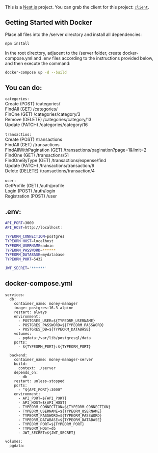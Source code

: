 This is a [Nest.js](https://nestjs.com/) project.
You can grab the client for this project: [`client`](https://github.com/underwhot/money-manager-client).

## Getting Started with Docker

Place all files into the /server directory and install all dependencies:

```bash
npm install
```

In the root directory, adjacent to the /server folder, create docker-compose.yml and .env files according to the instructions provided below, and then execute the command:

```bash
docker-compose up -d --build
```

## You can do:

`categories:`<br>
Create (POST) /categories/ <br>
FindAll (GET) /categories/ <br> 
FinOne (GET) /categories/category/3 <br>
Remove (DELETE) /categories/category/13 <br>
Update (PATCH) /categories/category/16 <br>
<br>
`transactios:`<br>
Create (POST) /transactions <br>
FindAll (GET) /transactions <br>
FindAllWithPagination (GET) /transactions/pagination?page=1&limit=2 <br>
FindOne (GET) /transactions/51 <br>
FindOneByType (GET) /transactions/expense/find <br>
Update (PATCH) /transactions/transaction/9 <br>
Delete (DELETE) /transactions/transaction/4 <br>
<br>
`user:`<br>
GetProfile (GET) /auth/profile <br>
Login (POST) /auth/login <br>
Registration (POST) /user <br>

## .env:

```bash
API_PORT=3000
API_HOST=http://localhost:

TYPEORM_CONNECTION=postgres
TYPEORM_HOST=localhost
TYPEORM_USERNAME=admin
TYPEORM_PASSWORD=******
TYPEORM_DATABASE=mydatabase
TYPEORM_PORT=5432

JWT_SECRET='******'
```

## docker-compose.yml

```
services:
  db:
    container_name: money-manager
    image: postgres:16.3-alpine
    restart: always
    environment:
      - POSTGRES_USER=${TYPEORM_USERNAME}
      - POSTGRES_PASSWORD=${TYPEORM_PASSWORD}
      - POSTGRES_DB=${TYPEORM_DATABASE}
    volumes:
      - pgdata:/var/lib/postgresql/data
    ports:
      - ${TYPEORM_PORT}:${TYPEORM_PORT}

  backend:
    container_name: money-manager-server
    build:
      context: ./server
    depends_on:
      - db
    restart: unless-stopped
    ports:
      - "${API_PORT}:3000"
    environment:
      - API_PORT=${API_PORT}
      - API_HOST=${API_HOST}
      - TYPEORM_CONNECTION=${TYPEORM_CONNECTION}
      - TYPEORM_USERNAME=${TYPEORM_USERNAME}
      - TYPEORM_PASSWORD=${TYPEORM_PASSWORD}
      - TYPEORM_DATABASE=${TYPEORM_DATABASE}
      - TYPEORM_PORT=${TYPEORM_PORT}
      - TYPEORM_HOST=db
      - JWT_SECRET=${JWT_SECRET}

volumes:
  pgdata:
```